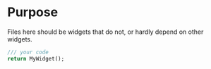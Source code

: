 # Purpose

Files here should be widgets that do not, or hardly depend on other widgets. 

```dart
/// your code
return MyWidget();
```
